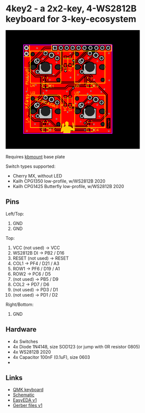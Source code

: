 # 4key2 - a 2x2-key, 4-WS2812B keyboard for 3-key-ecosystem

![](board.png)

Requires [kbmount](../kbmount/) base plate

Switch types supported:

* Cherry MX, without LED
* Kailh CPG1350 low-profile, w/WS2812B 2020
* Kailh CPG1425 Butterfly low-profile, w/WS2812B 2020

## Pins

Left/Top: 

1. GND
2. GND

Top:

1. VCC (not used) -> VCC
2. WS2812B DI -> PB2 / D16
3. RESET (not used) -> RESET
4. COL1 -> PF4 / D21 / A3
5. ROW1 -> PF6 / D19 / A1
6. ROW2 -> PC6 / D5
7. (not used) -> PB5 / D9
8. COL2 -> PD7 / D6
9. (not used) -> PD3 / D1
10. (not used) -> PD1 / D2

Right/Bottom:

1. GND

## Hardware

* 4x Switches
* 4x Diode 1N4148, size SOD123 (or jump with 0R resistor 0805)
* 4x WS2812B 2020
* 4x Capacitor 100nF (0.1uF), size 0603
* 
## Links

* [QMK keyboard](https://github.com/softplus/3keyecosystem-qmk/tree/main/2key1)
* [Schematic](schematic.pdf)
* [EasyEDA v1](https://easyeda.com/account/project/setting/basic?project=eee831f5fb224de28f7dd55678126e91)
* [Gerber files v1](gerber.zip)
